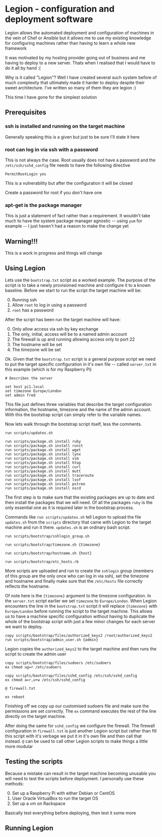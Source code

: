 # Legion - configuration and deployment software

Legion allows the automated deployment and configuration of machines in the vein of
Chef or Ansible but it allows me to use my existing knowledge for configuring machines
rather than having to learn a whole new framework

It was motivated by my hosting provider going out of business and me having to deploy
to a new server. Thats when I realised that I would have to do it all by hand :(

Why is it called "Legion"? Well I have created several such system before of much
complexity that ultimately made it harder to deploy despite their sweet architecture. 
I've written so many of them they are legion :)

This time I have gone for the simplest solution

## Prerequisites

### ssh is installed and running on the target machine

Generally speaking this is a given but just to be sure I'll state it here

### root can log in via ssh with a password

This is not always the case. Root usually does not have a password and the `/etc/ssh/sshd_config`
file needs to have the following directive

    PermitRootLogin yes

This is a vulnerability but after the configuration it will be closed

Create a password for root if you don't have one

### apt-get is the package manager

This is just a statement of fact rather than a requirement. It wouldn't take much to
have the system package manager agnostic -- using `yum` for example -- I just haven't
had a reason to make the change yet

## Warning!!!

This is a work in progress and things will change

## Using Legion

Lets use the `bootstrap.txt` script as a worked example. The purpose of the script is to take a newly provisioned machine and configure it to a known baseline. Before we start to run the script the target machine will be:

0. Running ssh
1. Allow `root` to log in using a password
2. `root` has a password

After the script has been run the target machine will have:

0. Only allow access via ssh by key exchange
1. The only, initial, access will be to a named admin account
2. The firewall is up and running allowing access only to port 22
3. The hostname will be set
4. The timezone will be set

Ok. Given that the `bootstrap.txt` script is a general purpose script we need to put the target specific configuration in it's own file -- called `server.txt` in this example (which is for my Raspberry Pi)

```
# Describes the server

set host pi1.local
set timezone Europe/London
set admin fred
```

This file just defines three variables that describe the target configuration information, the hostname, timezone and the name of the admin account. With this the bootstrap script can simply refer to the variable names.

Now lets walk through the bootstrap script itself, less the comments.

```
run scripts/updates.sh

run scripts/package.sh install ruby
run scripts/package.sh install runit
run scripts/package.sh install wget
run scripts/package.sh install lynx
run scripts/package.sh install vim
run scripts/package.sh install htop
run scripts/package.sh install curl
run scripts/package.sh install mutt
run scripts/package.sh install traceroute
run scripts/package.sh install lsof
run scripts/package.sh install pstree
run scripts/package.sh install nscd
```

The first step is to make sure that the existing packages are up to date and then install the packages that we will need. Of all the packages `ruby` is the only essential one as it is required later in the bootstrap process.

Commands like `run scripts/updates.sh` tell Legion to upload the file `updates.sh` from the `scripts` directory that came with Legion to the target machine and run it there. `updates.sh` is an ordinary bash script.

```
run scripts/bootstrap/sshlogin_group.sh

run scripts/bootstrap/timezone.sh {timezone}

run scripts/bootstrap/hostname.sh {host}

run scripts/bootstrap/etc_hosts.rb
```

More scripts are uploaded and run to create the `sshlogin` group (members of this group are the only once who can log in via ssh), set the timezone and hostname and finally make sure that the `/etc/hosts` file correctly reflects the hostname.

Of note here is the `{timezone}` argument to the timezone configuration. In the `server.txt` script earlier we set `timezone` to `Europe/London`. When Legion encounters the line in the `bootstrap.txt` script it will replace `{timezone}` with `Europe/London` before running the script to the target machine. This allows us to have a machine specific configuration without having to duplicate the whole of the bootstrap script with just a few minor changes for each server we want to deploy.

```
copy scripts/bootstrap/files/authorized_keys2 /root/authorized_keys2
run scripts/bootstrap/admin_user.sh {admin}
```

Legion copies the `authorized_keys2` to the target machine and then runs the script to create the admin user

```
copy scripts/bootstrap/files/sudoers /etc/sudoers
ex chmod ug=r /etc/sudoers

copy scripts/bootstrap/files/sshd_config /etc/ssh/sshd_config
ex chmod a=r,u+w /etc/ssh/sshd_config

@ firewall.txt

ex reboot
```

Finishing off we copy up our customised sudoers file and make sure the permissions are set correctly. The `ex` command executes the rest of the line directly on the target machine.

After doing the same for `sshd_config` we configure the firewall. The firewall configuration in `firewall.txt` is just another Legion script but rather than fill this script with it's verbage we put it in it's own file and then call that instead. `@` can be used to call other Legion scripts to make things a little more modular

## Testing the scripts

Because a mistake can result in the target machine becoming unusable you will need to test the scripts before deployment. I personally use these methods:

0. Set up a Raspberry Pi with either Debian or CentOS
1. User Oracle VirtualBox to run the target OS
2. Set up a vm on Rackspace

Basically test everything before deploying, then test it some more

## Running Legion
